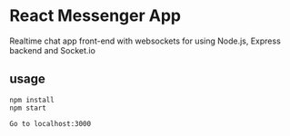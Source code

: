 # React Messenger App

Realtime chat app front-end with websockets for using Node.js, Express backend and Socket.io

## usage
```
npm install
npm start

Go to localhost:3000
```
